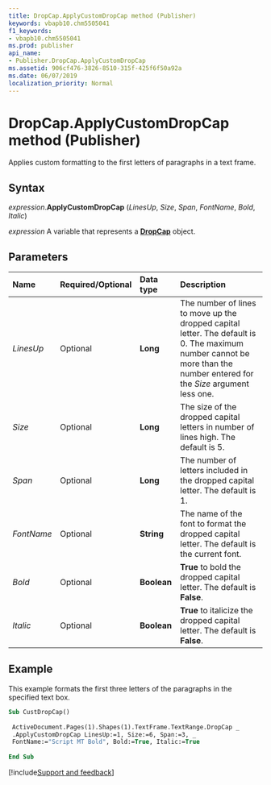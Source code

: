```yaml
---
title: DropCap.ApplyCustomDropCap method (Publisher)
keywords: vbapb10.chm5505041
f1_keywords:
- vbapb10.chm5505041
ms.prod: publisher
api_name:
- Publisher.DropCap.ApplyCustomDropCap
ms.assetid: 906cf476-3826-8510-315f-425f6f50a92a
ms.date: 06/07/2019
localization_priority: Normal
---
```



# DropCap.ApplyCustomDropCap method (Publisher)

Applies custom formatting to the first letters of paragraphs in a text frame.


## Syntax

_expression_.**ApplyCustomDropCap** (_LinesUp_, _Size_, _Span_, _FontName_, _Bold_, _Italic_)

_expression_ A variable that represents a **[DropCap](Publisher.DropCap.md)** object.


## Parameters

|Name|Required/Optional|Data type|Description|
|:-----|:-----|:-----|:-----|
|_LinesUp_|Optional| **Long**|The number of lines to move up the dropped capital letter. The default is 0. The maximum number cannot be more than the number entered for the _Size_ argument less one.|
|_Size_|Optional| **Long**|The size of the dropped capital letters in number of lines high. The default is 5.|
|_Span_|Optional| **Long**|The number of letters included in the dropped capital letter. The default is 1.|
|_FontName_|Optional| **String**|The name of the font to format the dropped capital letter. The default is the current font.|
|_Bold_|Optional| **Boolean**| **True** to bold the dropped capital letter. The default is **False**.|
|_Italic_|Optional| **Boolean**| **True** to italicize the dropped capital letter. The default is **False**.|

## Example

This example formats the first three letters of the paragraphs in the specified text box.

```vb
Sub CustDropCap() 
 
 ActiveDocument.Pages(1).Shapes(1).TextFrame.TextRange.DropCap _ 
 .ApplyCustomDropCap LinesUp:=1, Size:=6, Span:=3, _ 
 FontName:="Script MT Bold", Bold:=True, Italic:=True 
 
End Sub
```


[!include[Support and feedback](~/includes/feedback-boilerplate.md)]